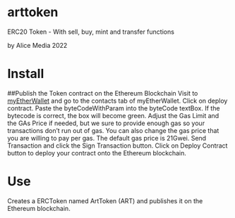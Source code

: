 # arttoken
ERC20 Token - With sell, buy, mint and transfer functions

by Alice Media 2022

# Install

##Publish the Token contract on the Ethereum Blockchain
    Visit to [myEtherWallet](https://www.myetherwallet.com/) and go to the contacts tab of myEtherWallet.
    Click on deploy contract.
    Paste the byteCodeWithParam into the byteCode textBox. If the bytecode is correct, the box will become green.
    Adjust the Gas Limit and the GAs Price if needed, but we sure to provide enough gas so your transactions don’t run out of gas.
    You can also change the gas price that you are willing to pay per gas. The default gas price is 21Gwei.
    Send Transaction and click the Sign Transaction button.
    Click on Deploy Contract button to deploy your contract onto the Ethereum blockchain.
    
# Use

Creates a ERCToken named ArtToken (ART) and publishes it on the Ethereum blockchain.
